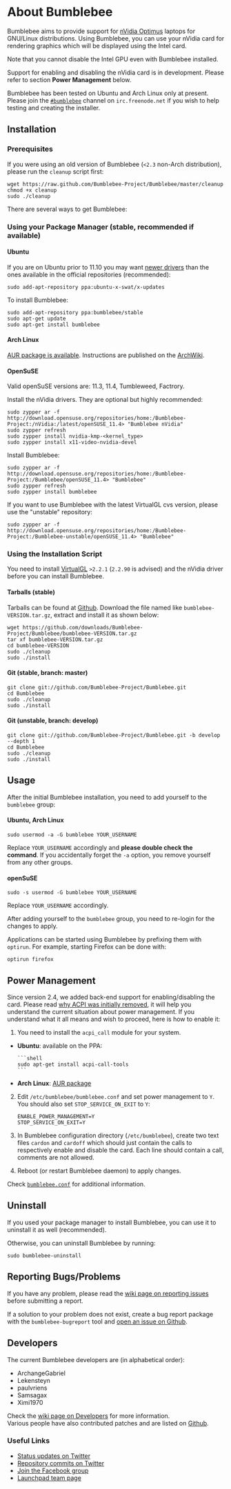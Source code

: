 About Bumblebee
===============

Bumblebee aims to provide support for [nVidia Optimus][optimus] laptops for
GNU/Linux distributions. Using Bumblebee, you can use your nVidia card for
rendering graphics which will be displayed using the Intel card.

Note that you cannot disable the Intel GPU even with Bumblebee installed.

Support for enabling and disabling the nVidia card is in development. Please
refer to section **Power Management** below.

Bumblebee has been tested on Ubuntu and Arch Linux only at present. Please
join the [`#bumblebee`][irc] channel on `irc.freenode.net` if you wish to
help testing and creating the installer.

  [optimus]: http://en.wikipedia.org/wiki/Nvidia_Optimus
  [irc]:     http://webchat.freenode.net/?channels=#bumblebee

Installation
------------

### Prerequisites

If you were using an old version of Bumblebee (`<2.3` non-Arch distribution),
please run the `cleanup` script first:

```shell
wget https://raw.github.com/Bumblebee-Project/Bumblebee/master/cleanup
chmod +x cleanup
sudo ./cleanup
```

There are several ways to get Bumblebee:

### Using your Package Manager (stable, recommended if available)

#### Ubuntu

If you are on Ubuntu prior to 11.10 you may want [newer drivers][x-updates]
than the ones available in the official repositories (recommended):

```shell
sudo add-apt-repository ppa:ubuntu-x-swat/x-updates
```

To install Bumblebee:

```shell
sudo add-apt-repository ppa:bumblebee/stable
sudo apt-get update
sudo apt-get install bumblebee
```

  [x-updates]: https://edge.launchpad.net/~ubuntu-x-swat/+archive/x-updates

#### Arch Linux

[AUR package is available][arch-aur]. Instructions are published on the
[ArchWiki][arch-wiki].

  [arch-aur]:  http://aur.archlinux.org/packages.php?ID=49469
  [arch-wiki]: https://wiki.archlinux.org/index.php/Bumblebee

#### OpenSuSE

Valid openSuSE versions are: 11.3, 11.4, Tumbleweed, Factrory.

Install the nVidia drivers. They are optional but highly recommended:
```shell
sudo zypper ar -f http://download.opensuse.org/repositories/home:/Bumblebee-Project:/nVidia:/latest/openSUSE_11.4> "Bumblebee nVidia"
sudo zypper refresh
sudo zypper install nvidia-kmp-<kernel_type>
sudo zypper install x11-video-nvidia-devel
```

Install Bumblebee:

```shell
sudo zypper ar -f http://download.opensuse.org/repositories/home:/Bumblebee-Project:/Bumblebee/openSUSE_11.4> "Bumblebee"
sudo zypper refresh
sudo zypper install bumblebee
```

If you want to use Bumblebee with the latest VirtualGL cvs version, please use the "unstable" repository:

```shell
sudo zypper ar -f http://download.opensuse.org/repositories/home:/Bumblebee-Project:/Bumblebee-unstable/openSUSE_11.4> "Bumblebee"
```


### Using the Installation Script

You need to install [VirtualGL][virtgl] `>2.2.1` (`2.2.90` is advised) and
the nVidia driver before you can install Bumblebee.

#### Tarballs (stable)

Tarballs can be found at [Github][tarballs]. Download the file named like
`bumblebee-VERSION.tar.gz`, extract and install it as shown below:

```shell
wget https://github.com/downloads/Bumblebee-Project/Bumblebee/bumblebee-VERSION.tar.gz
tar xf bumblebee-VERSION.tar.gz
cd bumblebee-VERSION
sudo ./cleanup
sudo ./install
```

#### Git (stable, branch: master)

```shell
git clone git://github.com/Bumblebee-Project/Bumblebee.git
cd Bumblebee
sudo ./cleanup
sudo ./install
```

#### Git (unstable, branch: develop)

```shell
git clone git://github.com/Bumblebee-Project/Bumblebee.git -b develop --depth 1
cd Bumblebee
sudo ./cleanup
sudo ./install
```

  [virtgl]:   http://www.virtualgl.org/
  [tarballs]: https://github.com/Bumblebee-Project/Bumblebee/downloads

Usage
-----

After the initial Bumblebee installation, you need to add yourself to the
`bumblebee` group:

#### Ubuntu, Arch Linux

```shell
sudo usermod -a -G bumblebee YOUR_USERNAME

```
Replace `YOUR_USERNAME` accordingly and **please double check the command**.
If you accidentally forget the `-a` option, you remove yourself from any
other groups.  

#### openSuSE

```shell
sudo -s usermod -G bumblebee YOUR_USERNAME
```

Replace `YOUR_USERNAME` accordingly.

After adding yourself to the `bumblebee` group, you need to re-login for the
changes to apply.

Applications can be started using Bumblebee by prefixing them with `optirun`.
For example, starting Firefox can be done with:

```shell
optirun firefox
```

Power Management
----------------

Since version 2.4, we added back-end support for enabling/disabling the card.
Please read [why ACPI was initially removed][acpi-removed], it will help you
understand the current situation about power management. If you understand
what it all means and wish to proceed, here is how to enable it:

1. You need to install the `acpi_call` module for your system.

  - **Ubuntu**: available on the PPA:

        ```shell
        sudo apt-get install acpi-call-tools
        ```

  - **Arch Linux**: [AUR package][arch-acpi-aur]


2. Edit `/etc/bumblebee/bumblebee.conf` and set power management to `Y`.
   You should also set `STOP_SERVICE_ON_EXIT` to `Y`:

    ```
    ENABLE_POWER_MANAGEMENT=Y
    STOP_SERVICE_ON_EXIT=Y
    ```

3. In Bumblebee configuration directory (`/etc/bumblebee`), create two text
   files `cardon` and `cardoff` which should just contain the calls to
   respectively enable and disable the card. Each line should contain a call,
   comments are not allowed.

4. Reboot (or restart Bumblebee daemon) to apply changes.

Check [`bumblebee.conf`][bumblebee-conf] for additional information.

  [acpi-removed]:   https://github.com/Bumblebee-Project/Bumblebee/wiki/ACPI-Removed
  [arch-acpi-aur]:  https://aur.archlinux.org/packages.php?ID=39470
  [bumblebee-conf]: https://github.com/Bumblebee-Project/Bumblebee/blob/master/install-files/bumblebee.conf

Uninstall
---------

If you used your package manager to install Bumblebee, you can use it to
uninstall it as well (recommended).

Otherwise, you can uninstall Bumblebee by running:

```shell
sudo bumblebee-uninstall
```

Reporting Bugs/Problems
-----------------------

If you have any problem, please read the
[wiki page on reporting issues][wiki-reporting-issues] before submitting a
report.

If a solution to your problem does not exist, create a bug report package
with the `bumblebee-bugreport` tool and
[open an issue on Github][github-issues].

  [wiki-reporting-issues]: https://github.com/Bumblebee-Project/Bumblebee/wiki/Reporting-Issues
  [github-issues]:         https://github.com/Bumblebee-Project/Bumblebee/issues

Developers
----------

The current Bumblebee developers are (in alphabetical order):

- ArchangeGabriel
- Lekensteyn
- paulvriens
- Samsagax
- Ximi1970

Check the [wiki page on Developers][wiki-developers] for more information.  
Various people have also contributed patches and are listed on
[Github][github-contribs].

  [wiki-developers]: https://github.com/Bumblebee-Project/Bumblebee/wiki/Developers
  [github-contribs]: https://github.com/Bumblebee-Project/Bumblebee/contributors

### Useful Links

- [Status updates on Twitter](https://twitter.com/Team_Bumblebee)
- [Repository commits on Twitter](https://twitter.com/Bumblebee_Git)
- [Join the Facebook group](http://tinyurl.com/bumblebeefacebook)
- [Launchpad team page](https://launchpad.net/~bumblebee)
